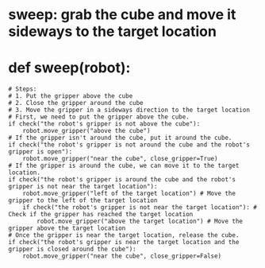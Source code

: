 # sweep: grab the cube and move it sideways to the target location
# def sweep(robot):
    # Steps:
    # 1. Put the gripper above the cube
    # 2. Close the gripper around the cube
    # 3. Move the gripper in a sideways direction to the target location
    # First, we need to put the gripper above the cube.
    if check("the robot's gripper is not above the cube"):
        robot.move_gripper("above the cube")
    # If the gripper isn't around the cube, put it around the cube.
    if check("the robot's gripper is not around the cube and the robot's gripper is open"):
        robot.move_gripper("near the cube", close_gripper=True)
    # If the gripper is around the cube, we can move it to the target location.
    if check("the robot's gripper is around the cube and the robot's gripper is not near the target location"):
        robot.move_gripper("left of the target location") # Move the gripper to the left of the target location
        if check("the robot's gripper is not near the target location"): # Check if the gripper has reached the target location
            robot.move_gripper("above the target location") # Move the gripper above the target location
    # Once the gripper is near the target location, release the cube.
    if check("the robot's gripper is near the target location and the gripper is closed around the cube"):
        robot.move_gripper("near the cube", close_gripper=False)